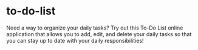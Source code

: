 # to-do-list
Need a way to organize your daily tasks? Try out this To-Do List online application that allows you to add, edit, and delete your daily tasks so that you can stay up to date with your daily responsibilities!
